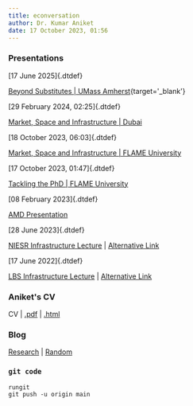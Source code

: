 ```yaml
---
title: econversation
author: Dr. Kumar Aniket
date: 17 October 2023, 01:56
---
```


<!-- <link rel="stylesheet" href="style.css"> -->

<!-- <link rel="stylesheet" href="/Users/aniket/_files/1/style3.css"> -->

<!-- <link rel="stylesheet" href="http://aniket.co.uk/pages/template/style3.css"> -->

<link rel="stylesheet" href="style3.css">

<!-- <style>
	.dtdef{
		font-size: 70%;
		line-height: 2;
		display: inline-block;
		vertical-align: bottom;
		float:right; color: gray;
	}
</style> -->

### Presentations


[17 June 2025]{.dtdef}

[Beyond Substitutes | UMass Amherst](https://econversation.github.io/pres/market_pres/1.html#1){target='_blank'}


[29 February 2024, 02:25]{.dtdef}

[Market, Space and Infrastructure | Dubai](https://econversation.github.io/pres/dubai/1/1.html) 



[18 October 2023, 06:03]{.dtdef}

[Market, Space and Infrastructure | FLAME University](https://econversation.github.io/pres/flame/seminar/1.html) 



[17 October 2023, 01:47]{.dtdef}

[Tackling the PhD | FLAME University](https://econversation.github.io/pres/flame/phdstudents/1.html) 


<!-- [10 October 2023, 01:08]{.dtdef} -->

<!-- [Role of Infrastructure in Organising Space | Amity University ](https://econversation.github.io/pres/amity2/1.html)  -->

<!-- [11 April 2023, 23:56]{.dtdef} -->

<!-- [Market, space and Infrastructure | Presentation](https://econversation.github.io/pres/amity/1.html)  -->

[08 February 2023]{.dtdef}

[AMD Presentation](https://econversation.github.io/pres/amd/1.html) 

<!-- | [Link 2](http://aniket.co.uk/research/pres/amd/1.html#1)  -->

[28 June 2023]{.dtdef}

[NIESR Infrastructure Lecture](https://econversation.github.io/pres/niesr/1.html) | [Alternative Link](http://aniket.co.uk/research/pres/niesr/1.html#1) 

[17 June 2022]{.dtdef}

[LBS Infrastructure Lecture](https://econversation.github.io/pres/infra/1.html) |  [Alternative Link](http://aniket.co.uk/research/pres/infra/1.html#1) 


### Aniket's CV 

CV | [ .pdf](http://www.aniket.co.uk/cv/cv_aniket.pdf)  | [.html](https://aniket.co.uk/cv/)

### Blog

[Research](https://econversation.github.io/blog/research/) |
[Random](https://econversation.github.io/blog/random/) 

<!-- ### Courses -->

<!-- 0052 | Projects, Economics and Behaviour
[index](0052/index.html) |
[ucl talis page](https://ucl.rl.talis.com/modules/bcpm0052.html) |
[Tails reading list](https://rl.talis.com/3/ucl/lists/0E9053CC-50DA-F00B-F8C6-4E931E49DE56.html?lang=en-gb) -->

### `git code`


```
rungit
git push -u origin main
```







